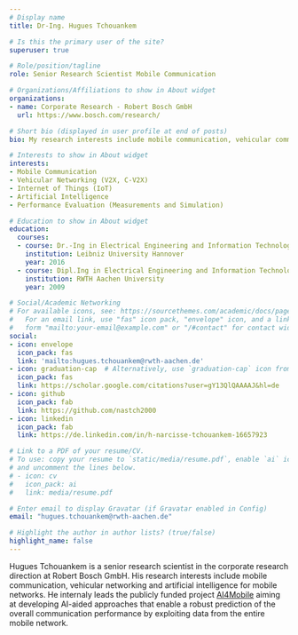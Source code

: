 ```yaml
---
# Display name
title: Dr-Ing. Hugues Tchouankem

# Is this the primary user of the site?
superuser: true

# Role/position/tagline
role: Senior Research Scientist Mobile Communication

# Organizations/Affiliations to show in About widget
organizations:
- name: Corporate Research - Robert Bosch GmbH
  url: https://www.bosch.com/research/

# Short bio (displayed in user profile at end of posts)
bio: My research interests include mobile communication, vehicular communication (V2X, C-V2X) and IoT

# Interests to show in About widget
interests:
- Mobile Communication
- Vehicular Networking (V2X, C-V2X)
- Internet of Things (IoT)
- Artificial Intelligence
- Performance Evaluation (Measurements and Simulation)

# Education to show in About widget
education:
  courses:
  - course: Dr.-Ing in Electrical Engineering and Information Technology
    institution: Leibniz University Hannover
    year: 2016
  - course: Dipl.Ing in Electrical Engineering and Information Technology
    institution: RWTH Aachen University
    year: 2009

# Social/Academic Networking
# For available icons, see: https://sourcethemes.com/academic/docs/page-builder/#icons
#   For an email link, use "fas" icon pack, "envelope" icon, and a link in the
#   form "mailto:your-email@example.com" or "/#contact" for contact widget.
social:
- icon: envelope
  icon_pack: fas
  link: 'mailto:hugues.tchouankem@rwth-aachen.de'
- icon: graduation-cap  # Alternatively, use `graduation-cap` icon from `ai` icon pack
  icon_pack: fas
  link: https://scholar.google.com/citations?user=gY13QlQAAAAJ&hl=de
- icon: github
  icon_pack: fab
  link: https://github.com/nastch2000
- icon: linkedin
  icon_pack: fab
  link: https://de.linkedin.com/in/h-narcisse-tchouankem-16657923

# Link to a PDF of your resume/CV.
# To use: copy your resume to `static/media/resume.pdf`, enable `ai` icons in `params.toml`, 
# and uncomment the lines below.
# - icon: cv
#   icon_pack: ai
#   link: media/resume.pdf

# Enter email to display Gravatar (if Gravatar enabled in Config)
email: "hugues.tchouankem@rwth-aachen.de"

# Highlight the author in author lists? (true/false)
highlight_name: false
---
```


Hugues Tchouankem is a senior research scientist in the corporate research direction at Robert Bosch GmbH. His research interests include mobile communication, vehicular networking and artificial intelligence for mobile networks. He internaly leads the publicly funded project  [AI4Mobile](https://www.ai4mobile.org) aiming at developing AI-aided approaches that enable a robust prediction of the overall communication performance by exploiting data from the entire mobile network.

